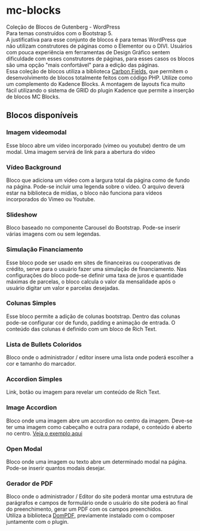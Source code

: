# mc-blocks
Coleção de Blocos de Gutenberg - WordPress<br>
Para temas construídos com o Bootstrap 5.<br>
A justificativa para esse conjunto de blocos é para temas WordPress que não utilizam construtores de páginas como o Elementor ou o DIVI. Usuários com pouca experiência em ferramentas de Design Gráfico sentem dificuldade com esses construtores de páginas, para esses casos os blocos são uma opção "mais confortável" para a edição das páginas.<br>
Essa coleção de blocos utiliza a biblioteca <a href="https://carbonfields.net/" target="_blank">Carbon Fields,</a> que permitem o desenvolvimento de blocos totalmente feitos com código PHP. Utilize como um complemento do Kadence Blocks. A montagem de layouts fica muito fácil utilizando o sistema de GRID do plugin Kadence que permite a inserção de blocos MC Blocks.

## Blocos disponíveis

### Imagem videomodal
Esse bloco abre um vídeo incorporado (vimeo ou youtube) dentro de um modal.
Uma imagem servirá de link para a abertura do vídeo

### Vídeo Background
Bloco que adiciona um vídeo com a largura total da página como de fundo na página.
Pode-se incluir uma legenda sobre o vídeo. O arquivo deverá estar na biblioteca de mídias, o bloco não funciona para vídeos incorporados do Vimeo ou Youtube.

### Slideshow
Bloco baseado no componente Carousel do Bootstrap. Pode-se inserir várias imagens com ou sem legendas.

### Simulação Financiamento
Esse bloco pode ser usado em sites de financeiras ou cooperativas de crédito, serve para o usuário fazer uma simulação de financiamento. Nas configurações do bloco pode-se definir uma taxa de juros e quantidade máximas de parcelas, o bloco calcula o valor da mensalidade após o usuário digitar um valor e parcelas desejadas.

### Colunas Simples
Esse bloco permite a adição de colunas bootstrap. Dentro das colunas pode-se configurar cor de fundo, padding e animação de entrada.
O conteúdo das colunas é definido com um bloco de Rich Text.

### Lista de Bullets Coloridos
Bloco onde o administrador / editor insere uma lista onde poderá escolher a cor e tamanho do marcador.

### Accordion Simples
Link, botão ou imagem para revelar um conteúdo de Rich Text.

### Image Accordion
Bloco onde uma imagem abre um accordion no centro da imagem. Deve-se ter uma imagem como cabeçalho e outra para rodapé, o conteúdo é aberto no centro. <a href="https://cooperata.coop.br/cooperativismo/" target="_blank">Veja o exemplo aqui</a> 

### Open Modal
Bloco onde uma imagem ou texto abre um determinado modal na página. Pode-se inserir quantos modais desejar.

### Gerador de PDF
Bloco onde o administrador / Editor do site poderá montar uma estrutura de parágrafos e campos de formulário onde o usuário do site poderá ao final do preenchimento, gerar um PDF com os campos preenchidos.<br>
Utiliza a biblioteca <a href="https://github.com/dompdf/dompdf" target="_blank">DomPDF,</a> previamente instalado com o composer juntamente com o plugin.

